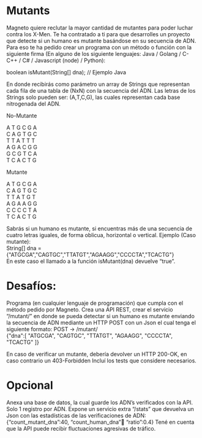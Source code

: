 # Mutants
Magneto quiere reclutar la mayor cantidad de mutantes para poder luchar
contra los X-Men.
Te ha contratado a ti para que desarrolles un proyecto que detecte si un
humano es mutante basándose en su secuencia de ADN.
Para eso te ha pedido crear un programa con un método o función con la siguiente firma (En
alguno de los siguiente lenguajes: Java / Golang / C-C++ / C# / Javascript (node) / Python):

boolean isMutant(String[] dna); // Ejemplo Java

En donde recibirás como parámetro un array de Strings que representan cada fila de una tabla
de (NxN) con la secuencia del ADN. Las letras de los Strings solo pueden ser: (A,T,C,G), las
cuales representan cada base nitrogenada del ADN.

No-Mutante

A T G C G A \
C A G T G C \
T T A T T T \
A G A C G G \
G C G T C A \
T C A C T G

Mutante

A T G C G A \
C A G T G C \
T T A T G T \
A G A A G G \
C C C C T A \
T C A C T G 

 
Sabrás si un humano es mutante, si encuentras más de una secuencia de cuatro letras
iguales, de forma oblicua, horizontal o vertical.
Ejemplo (Caso mutante): \
String[] dna = {"ATGCGA","CAGTGC","TTATGT","AGAAGG","CCCCTA","TCACTG"} \
En este caso el llamado a la función isMutant(dna) devuelve “true”.

# Desafíos:
Programa (en cualquier lenguaje de programación) que cumpla con el método pedido por
Magneto.
Crea una API REST, crear el servicio “/mutant/” en donde se pueda detectar si un humano es
mutante enviando la secuencia de ADN mediante un HTTP POST con un Json el cual tenga el
siguiente formato:
POST → /mutant/ \
{"dna":[
"ATGCGA",
"CAGTGC",
"TTATGT",
"AGAAGG",
"CCCCTA",
"TCACTG"
]}

En caso de verificar un mutante, debería devolver un HTTP 200-OK, en caso contrario un
403-Forbidden
Incluí los tests que considere necesarios.

# Opcional

Anexa una base de datos, la cual guarde los ADN’s verificados con la API.
Solo 1 registro por ADN.
Expone un servicio extra “/stats” que devuelva un Json con las estadísticas de las
verificaciones de ADN: {“count_mutant_dna”:40, “count_human_dna”:100: “ratio”:0.4}
Tené en cuenta que la API puede recibir fluctuaciones agresivas de tráfico.


